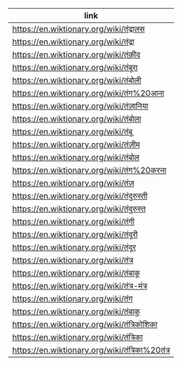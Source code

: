 |link|
|----|
|https://en.wiktionary.org/wiki/तंद्रालस|
|https://en.wiktionary.org/wiki/तंद्रा|
|https://en.wiktionary.org/wiki/तंक़ीद|
|https://en.wiktionary.org/wiki/तंबूरा|
|https://en.wiktionary.org/wiki/तंबोली|
|https://en.wiktionary.org/wiki/तंग%20आना|
|https://en.wiktionary.org/wiki/तंज़ानिया|
|https://en.wiktionary.org/wiki/तंबोला|
|https://en.wiktionary.org/wiki/तंबू|
|https://en.wiktionary.org/wiki/तंज़ीम|
|https://en.wiktionary.org/wiki/तंबोल|
|https://en.wiktionary.org/wiki/तंग%20करना|
|https://en.wiktionary.org/wiki/तंज़|
|https://en.wiktionary.org/wiki/तंदुरुस्ती|
|https://en.wiktionary.org/wiki/तंदुरुस्त|
|https://en.wiktionary.org/wiki/तंगी|
|https://en.wiktionary.org/wiki/तंदूरी|
|https://en.wiktionary.org/wiki/तंदूर|
|https://en.wiktionary.org/wiki/तंत्र|
|https://en.wiktionary.org/wiki/तंबाकू|
|https://en.wiktionary.org/wiki/तंत्र-मंत्र|
|https://en.wiktionary.org/wiki/तंग|
|https://en.wiktionary.org/wiki/तंबाकु|
|https://en.wiktionary.org/wiki/तंत्रिकोशिका|
|https://en.wiktionary.org/wiki/तंत्रिका|
|https://en.wiktionary.org/wiki/तंत्रिका%20तंत्र|
